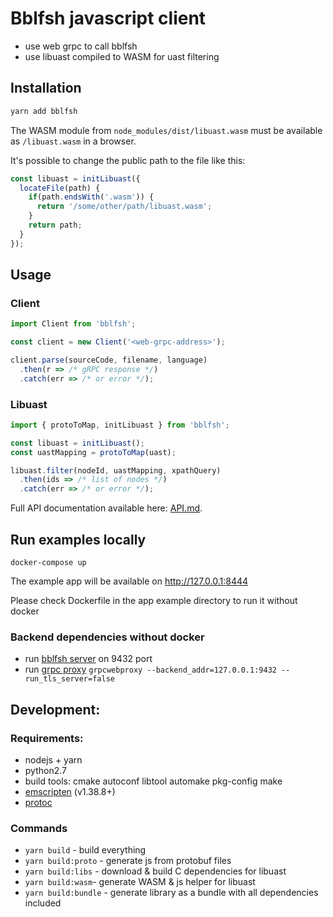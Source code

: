 # Bblfsh javascript client

* use web grpc to call bblfsh
* use libuast compiled to WASM for uast filtering

## Installation

```bash
yarn add bblfsh
```

The WASM module from `node_modules/dist/libuast.wasm` must be available as `/libuast.wasm` in a browser.

It's possible to change the public path to the file like this:

```js
const libuast = initLibuast({
  locateFile(path) {
    if(path.endsWith('.wasm')) {
      return '/some/other/path/libuast.wasm';
    }
    return path;
  }
});
```

## Usage

### Client

```js
import Client from 'bblfsh';

const client = new Client('<web-grpc-address>');

client.parse(sourceCode, filename, language)
  .then(r => /* gRPC response */)
  .catch(err => /* or error */);
```

### Libuast

```js
import { protoToMap, initLibuast } from 'bblfsh';

const libuast = initLibuast();
const uastMapping = protoToMap(uast);

libuast.filter(nodeId, uastMapping, xpathQuery)
  .then(ids => /* list of nodes */)
  .catch(err => /* or error */);

```

Full API documentation available here: [API.md](API.md).

## Run examples locally

```
docker-compose up
```

The example app will be available on http://127.0.0.1:8444

Please check Dockerfile in the app example directory to run it without docker

### Backend dependencies without docker

* run [bblfsh server](https://github.com/bblfsh/bblfshd/) on 9432 port
* run [grpc proxy](https://github.com/improbable-eng/grpc-web/tree/master/go/grpcwebproxy) `grpcwebproxy --backend_addr=127.0.0.1:9432 --run_tls_server=false`

## Development:

### Requirements:

* nodejs + yarn
* python2.7
* build tools: cmake autoconf libtool automake pkg-config make
* [emscripten](http://kripken.github.io/emscripten-site/) (v1.38.8+)
* [protoc](https://github.com/google/protobuf)

### Commands

- `yarn build` - build everything
- `yarn build:proto` - generate js from protobuf files
- `yarn build:libs` - download & build C dependencies for libuast
- `yarn build:wasm`- generate WASM & js helper for libuast
- `yarn build:bundle` - generate library as a bundle with all dependencies included
